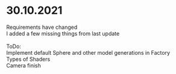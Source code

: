 # 30.10.2021

Requirements have changed <br/>
I added a few missing things from last update <br/>
<br/>
ToDo:<br/>
Implement default Sphere and other model generations in Factory <br/>
Types of Shaders <br/>
Camera finish <br/>
